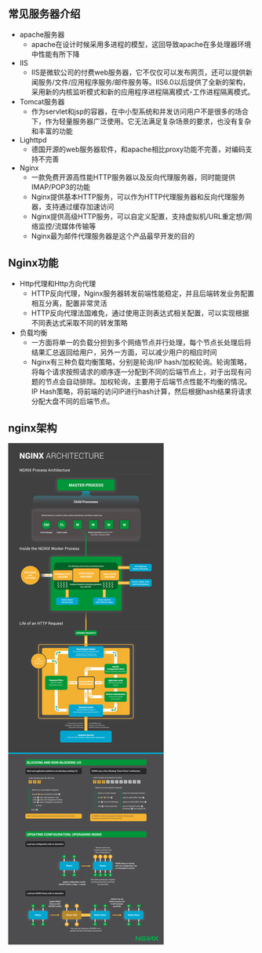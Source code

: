 ## 常见服务器介绍

- apache服务器
  - apache在设计时候采用多进程的模型，这回导致apache在多处理器环境中性能有所下降
- IIS
  - IIS是微软公司的付费web服务器，它不仅仅可以发布网页，还可以提供新闻服务/文件/应用程序服务/邮件服务等。IIS6.0以后提供了全新的架构，采用新的内核监听模式和新的应用程序进程隔离模式-工作进程隔离模式。
- Tomcat服务器
  - 作为servlet和jsp的容器，在中小型系统和并发访问用户不是很多的场合下，作为轻量服务器广泛使用。它无法满足复杂场景的要求，也没有复杂和丰富的功能
- Lighttpd
  - 德国开源的web服务器软件，和apache相比proxy功能不完善，对编码支持不完善
- Nginx
  - 一款免费开源高性能HTTP服务器以及反向代理服务器，同时能提供IMAP/POP3的功能
  - Nginx提供基本HTTP服务，可以作为HTTP代理服务器和反向代理服务器，支持通过缓存加速访问
  - Nginx提供高级HTTP服务，可以自定义配置，支持虚拟机/URL重定想/网络监控/流媒体传输等
  - Nginx最为邮件代理服务器是这个产品最早开发的目的
  
## Nginx功能

- Http代理和Http方向代理
  - HTTP反向代理，Nginx服务器转发前端性能稳定，并且后端转发业务配置相互分离，配置非常灵活
  - HTTP反向代理法国难免，通过使用正则表达式相关配置，可以实现根据不同表达式采取不同的转发策略
- 负载均衡
  - 一方面将单一的负载分担到多个网络节点并行处理，每个节点长处理后将结果汇总返回给用户，另外一方面，可以减少用户的相应时间
  - Nginx有三种负载均衡策略，分别是轮询/IP hash/加权轮询。轮询策略，将每个请求按照请求的顺序逐一分配到不同的后端节点上，对于出现有问题的节点会自动排除。加权轮询，主要用于后端节点性能不均衡的情况。IP Hash策略，将前端的访问IP进行hash计算，然后根据hash结果将请求分配大盘不同的后端节点。

## nginx架构

  ![nginx-process-strucual](./../../images/nginx_architecture_thumbnail.png)